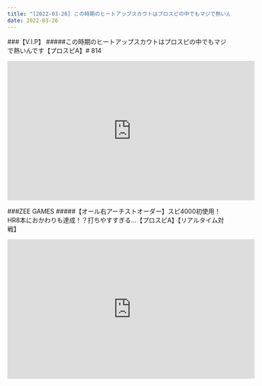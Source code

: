 ```yaml
---
title: "[2022-03-26] この時期のヒートアップスカウトはプロスピの中でもマジで熱いんです【プロスピA】# 814 他"
date: 2022-03-26
---
```

###【V.I.P】
#####この時期のヒートアップスカウトはプロスピの中でもマジで熱いんです【プロスピA】# 814
<iframe width="560" height="315" src="https://www.youtube.com/embed/tGe8JAMKt8Q" frameborder="0" allow="accelerometer; autoplay; clipboard-write; encrypted-media; gyroscope; picture-in-picture" allowfullscreen></iframe>

###ZEE GAMES
#####【オール右アーチストオーダー】スピ4000初使用！HR8本におかわりも達成！？打ちやすすぎる…【プロスピA】【リアルタイム対戦】
<iframe width="560" height="315" src="https://www.youtube.com/embed/cFE6o5NgBr4" frameborder="0" allow="accelerometer; autoplay; clipboard-write; encrypted-media; gyroscope; picture-in-picture" allowfullscreen></iframe>

